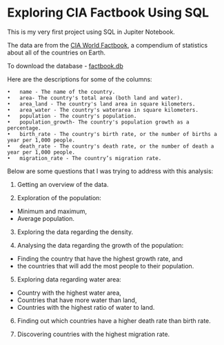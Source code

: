 # Exploring CIA Factbook Using SQL

This is my very first project using SQL in Jupiter Notebook.

The data are from the [CIA World Factbook](https://www.cia.gov/library/publications/the-world-factbook/), a compendium of statistics about all of the countries on Earth. 

To download the database - [factbook.db](https://dsserver-prod-resources-1.s3.amazonaws.com/257/factbook.db)

Here are the descriptions for some of the columns:

	•	name - The name of the country.
	•	area- The country's total area (both land and water).
	•	area_land - The country's land area in square kilometers.
	•	area_water - The country's waterarea in square kilometers.
	•	population - The country's population.
	•	population_growth- The country's population growth as a percentage.
	•	birth_rate - The country's birth rate, or the number of births a year per 1,000 people.
	•	death_rate - The country's death rate, or the number of death a year per 1,000 people.
	•	migration_rate - The country’s migration rate.

Below are some questions that I was trying to address with this analysis:

1.	Getting an overview of the data.

2.	Exploration of the population: 
- Minimum and maximum,
- Average population.
  
3.	Exploring the data regarding the density. 
  
4.	Analysing the data regarding the growth of the population:
- Finding the country that have the highest growth rate, and
- the countries that will add the most people to their population. 
  
5.	Exploring data regarding water area:
- Country with the highest water area,
- Countries that have more water than land, 
- Countries with the highest ratio of water to land. 
  
6.	Finding out which countries have a higher death rate than birth rate.
  
7.	Discovering countries with the highest migration rate. 


